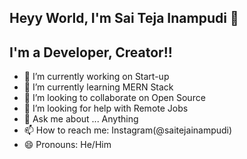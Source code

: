## Heyy World, I'm Sai Teja Inampudi 👋

## I'm a Developer, Creator!!


- 🔭 I’m currently working on Start-up
- 🌱 I’m currently learning MERN Stack
- 👯 I’m looking to collaborate on Open Source
- 🤔 I’m looking for help with Remote Jobs
- 💬 Ask me about ... Anything
- 📫 How to reach me: Instagram(@saitejainampudi)
- 😄 Pronouns: He/Him


[linkedin]: https://linkedin.com/in/saitejainampudi
[instagram]: https://www.instagram.com/saitejainampudi/
[youtube]: https://www.youtube.com/@saitejainampudi4272


